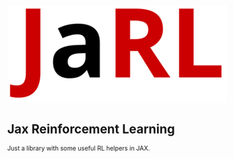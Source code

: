 ![JaRL logo](./imgs/logo_small.png)

# Jax Reinforcement Learning

Just a library with some useful RL helpers in JAX.
